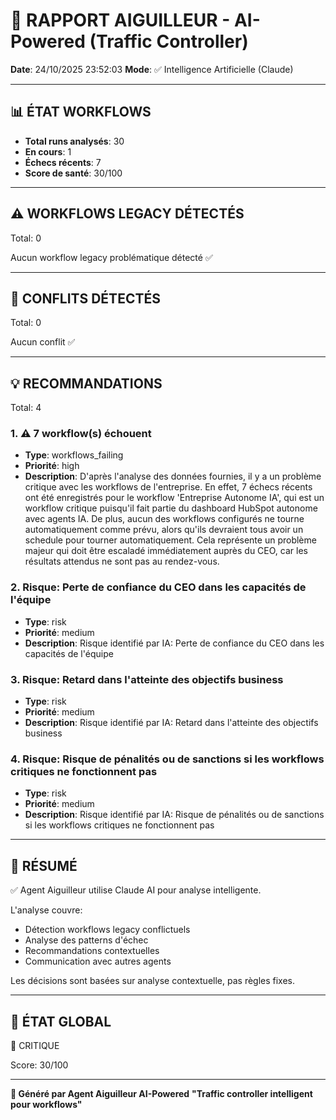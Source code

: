 # 🚦 RAPPORT AIGUILLEUR - AI-Powered (Traffic Controller)

**Date**: 24/10/2025 23:52:03
**Mode**: ✅ Intelligence Artificielle (Claude)

---

## 📊 ÉTAT WORKFLOWS

- **Total runs analysés**: 30
- **En cours**: 1
- **Échecs récents**: 7
- **Score de santé**: 30/100

---

## ⚠️  WORKFLOWS LEGACY DÉTECTÉS

Total: 0



Aucun workflow legacy problématique détecté ✅

---

## 🚨 CONFLITS DÉTECTÉS

Total: 0

Aucun conflit ✅

---

## 💡 RECOMMANDATIONS

Total: 4


### 1. ⚠️ 7 workflow(s) échouent

- **Type**: workflows_failing
- **Priorité**: high
- **Description**: D'après l'analyse des données fournies, il y a un problème critique avec les workflows de l'entreprise. En effet, 7 échecs récents ont été enregistrés pour le workflow 'Entreprise Autonome IA', qui est un workflow critique puisqu'il fait partie du dashboard HubSpot autonome avec agents IA. De plus, aucun des workflows configurés ne tourne automatiquement comme prévu, alors qu'ils devraient tous avoir un schedule pour tourner automatiquement. Cela représente un problème majeur qui doit être escaladé immédiatement auprès du CEO, car les résultats attendus ne sont pas au rendez-vous.


### 2. Risque: Perte de confiance du CEO dans les capacités de l'équipe

- **Type**: risk
- **Priorité**: medium
- **Description**: Risque identifié par IA: Perte de confiance du CEO dans les capacités de l'équipe


### 3. Risque: Retard dans l'atteinte des objectifs business

- **Type**: risk
- **Priorité**: medium
- **Description**: Risque identifié par IA: Retard dans l'atteinte des objectifs business


### 4. Risque: Risque de pénalités ou de sanctions si les workflows critiques ne fonctionnent pas

- **Type**: risk
- **Priorité**: medium
- **Description**: Risque identifié par IA: Risque de pénalités ou de sanctions si les workflows critiques ne fonctionnent pas




---

## 🎯 RÉSUMÉ

✅ Agent Aiguilleur utilise Claude AI pour analyse intelligente.

L'analyse couvre:
- Détection workflows legacy conflictuels
- Analyse des patterns d'échec
- Recommandations contextuelles
- Communication avec autres agents

Les décisions sont basées sur analyse contextuelle, pas règles fixes.

---

## 🔄 ÉTAT GLOBAL

🔴 CRITIQUE

Score: 30/100

---

**🚦 Généré par Agent Aiguilleur AI-Powered**
**"Traffic controller intelligent pour workflows"**
